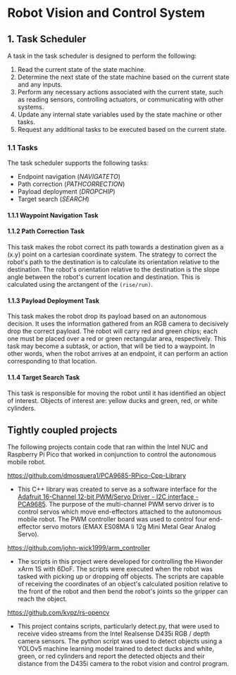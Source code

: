 # Robot Vision and Control System

## 1. Task Scheduler
A task in the task scheduler is designed to perform the following:
1. Read the current state of the state machine.
2. Determine the next state of the state machine based on the current state and any inputs.
3. Perform any necessary actions associated with the current state, such as reading sensors, controlling actuators, or communicating with other systems.
4. Update any internal state variables used by the state machine or other tasks.
5. Request any additional tasks to be executed based on the current state.

### 1.1 Tasks
The task scheduler supports the following tasks:
* Endpoint navigation (*NAVIGATETO*)
* Path correction (*PATHCORRECTION*)
* Payload deployment (*DROPCHIP*)
* Target search (*SEARCH*)

#### 1.1.1 Waypoint Navigation Task

#### 1.1.2 Path Correction Task
This task makes the robot correct its path towards a destination given as a (x.y) point on a cartesian coordinate system. The strategy to correct the robot's path to the destination is to calculate its orientation relative to the destination. The robot's orientation relative to the destination is the slope angle between the robot's current location and destination. This is calculated using the arctangent of the `(rise/run)`.

#### 1.1.3 Payload Deployment Task
This task makes the robot drop its payload based on an autonomous decision.
It uses the information gathered from an RGB camera to decisively drop the correct payload. 
The robot will carry red and green chips; each one must be placed over a red or green rectangular area, respectively. 
This task may become a subtask, or action, that will be tied to a waypoint. In other words, when the robot arrives at an endpoint, it can perform an action corresponding to that location.

#### 1.1.4 Target Search Task
This task is responsible for moving the robot until it has identified an object of interest.
Objects of interest are: yellow ducks and green, red, or white cylinders. 


## Tightly coupled projects
The following projects contain code that ran within the Intel NUC and Raspberry Pi Pico that worked in conjunction to control the autonomous mobile robot.

https://github.com/dmosquera1/PCA9685-RPico-Cpp-Library 
* This C++ library was created to serve as a software interface for the [Adafruit 16-Channel 12-bit PWM/Servo Driver - I2C interface - PCA9685](https://www.adafruit.com/product/815). The purpose of the multi-channel PWM servo driver is to control servos which move end-effectors attached to the autonomous mobile robot. The PWM controller board was used to control four end-effector servo motors (EMAX ES08MA Ii 12g Mini Metal Gear Analog Servo). 
 
https://github.com/john-wick1999/arm_controller
* The scripts in this project were developed for controlling the Hiwonder xArm 1S with 6DoF. The scripts were executed when the robot was tasked with picking up or dropping off objects. The scripts are capable of receiving the coordinates of an object's calculated position relative to the front of the robot and then bend the robot's joints so the gripper can reach the object.

https://github.com/kvpz/rs-opencv
* This project contains scripts, particularly detect.py, that were used to receive video streams from the Intel Realsense D435i RGB / depth camera sensors. The python script was used to detect objects using a YOLOv5 machine learning model trained to detect ducks and white, green, or red cylinders and report the detected objects and their distance from the D435i camera to the robot vision and control program.
